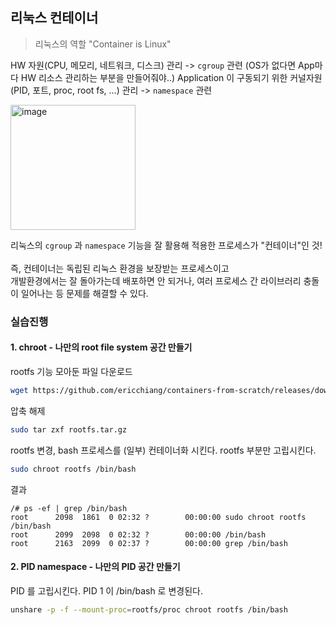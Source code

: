 ## 리눅스 컨테이너 

> 리눅스의 역할 "Container is Linux"

HW 자원(CPU, 메모리, 네트워크, 디스크) 관리 -> `cgroup` 관련 (OS가 없다면 App마다 HW 리소스 관리하는 부분을 만들어줘야..)
Application 이 구동되기 위한 커널자원(PID, 포트, proc, root fs, ...) 관리 -> `namespace` 관련

<img width="200" alt="image" src="https://user-images.githubusercontent.com/42771578/222027934-20493073-02a8-4693-944e-cce78e29eef7.png">

리눅스의 `cgroup` 과 `namespace` 기능을 잘 활용해 적용한 프로세스가 "컨테이너"인 것!  <br><br>
즉, 컨테이너는 독립된 리눅스 환경을 보장받는 프로세스이고 <br>
개발환경에서는 잘 돌아가는데 배포하면 안 되거나, 여러 프로세스 간 라이브러리 충돌이 일어나는 등 문제를 해결할 수 있다.

### 실습진행 

#### 1. chroot - 나만의 root file system 공간 만들기 
rootfs 기능 모아둔 파일 다운로드
```bash
wget https://github.com/ericchiang/containers-from-scratch/releases/download/v0.1.0/rootfs.tar.gz
```

압축 해제
```bash
sudo tar zxf rootfs.tar.gz
```

rootfs 변경, bash 프로세스를 (일부) 컨테이너화 시킨다. rootfs 부분만 고립시킨다.
```bash
sudo chroot rootfs /bin/bash
```
결과
```
/# ps -ef | grep /bin/bash
root      2098  1861  0 02:32 ?        00:00:00 sudo chroot rootfs /bin/bash
root      2099  2098  0 02:32 ?        00:00:00 /bin/bash
root      2163  2099  0 02:37 ?        00:00:00 grep /bin/bash
```

#### 2. PID namespace - 나만의 PID 공간 만들기
PID 를 고립시킨다. PID 1 이 /bin/bash 로 변경된다.
```bash
unshare -p -f --mount-proc=rootfs/proc chroot rootfs /bin/bash
```

